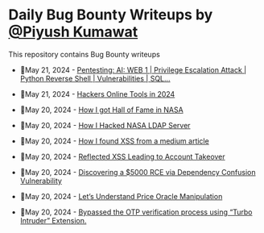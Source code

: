 # Daily Bug Bounty Writeups by [@Piyush Kumawat](https://twitter.com/piyush_supiy) 
This repository contains Bug Bounty writeups

<!-- BLOG-POST-LIST:START -->
 - 💯May 21, 2024 - [Pentesting: AI: WEB 1 | Privilege Escalation Attack | Python Reverse Shell | Vulnerabilities | SQL…](https://shamsulmehmood.medium.com/pentesting-ai-web-1-privilege-escalation-attack-python-reverse-shell-vulnerabilities-sql-7f9994a42ec1?source=rss------bug_bounty-5) 

 - 💯May 21, 2024 - [Hackers Online Tools in 2024](https://medium.com/@logicTech/hackers-online-tools-in-2024-da8f5aa232e5?source=rss------bug_bounty-5) 

 - 💯May 20, 2024 - [How I got Hall of Fame in NASA](https://medium.com/@Ajakcybersecurity/how-i-got-hall-of-fame-in-nasa-4d098c413f9e?source=rss------bug_bounty-5) 

 - 💯May 20, 2024 - [How I Hacked NASA LDAP Server](https://medium.com/@maxcyber882/how-i-hacked-nasa-ldap-server-b7cbb8cd0eee?source=rss------bug_bounty-5) 

 - 💯May 20, 2024 - [How I found XSS from a medium article](https://medium.com/@jsamia/how-i-from-xss-from-a-medium-article-94d1b4e7e742?source=rss------bug_bounty-5) 

 - 💯May 20, 2024 - [Reflected XSS Leading to Account Takeover](https://0onoproblem.medium.com/reflected-xss-leading-to-account-takeover-bea862cba885?source=rss------bug_bounty-5) 

 - 💯May 20, 2024 - [Discovering a $5000 RCE via Dependency Confusion Vulnerability](https://nvk0x.medium.com/discovering-a-5000-rce-via-dependency-confusion-vulnerability-6b0c08ecd5de?source=rss------bug_bounty-5) 

 - 💯May 20, 2024 - [Let’s Understand Price Oracle Manipulation](https://securrtech.medium.com/lets-understand-price-oracle-manipulation-927ab725f131?source=rss------bug_bounty-5) 

 - 💯May 20, 2024 - [Bypassed the OTP verification process using “Turbo Intruder” Extension.](https://xamiron.medium.com/bypassed-the-otp-verification-process-using-turbo-intruder-extension-2f56ac3d400d?source=rss------bug_bounty-5) 
<!-- BLOG-POST-LIST:END -->
